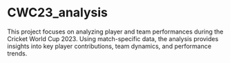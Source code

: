 # CWC23_analysis
This project focuses on analyzing player and team performances during the Cricket World Cup 2023. Using match-specific data, the analysis provides insights into key player contributions, team dynamics, and performance trends.
